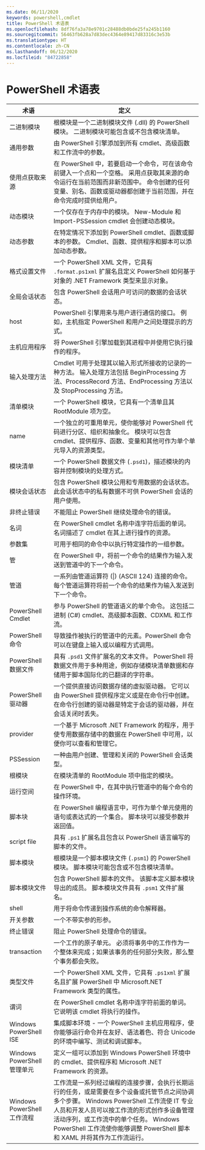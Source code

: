 ```yaml
---
ms.date: 06/11/2020
keywords: powershell,cmdlet
title: PowerShell 术语表
ms.openlocfilehash: 8df76fa3a78e9701c28488db0bde25fa245b1160
ms.sourcegitcommit: 56463fb628a7d83dec4364e89417d83316c3e53b
ms.translationtype: HT
ms.contentlocale: zh-CN
ms.lasthandoff: 06/12/2020
ms.locfileid: "84722858"
---
```

# <a name="powershell-glossary"></a>PowerShell 术语表

|            术语             | 定义 |
| --------------------------- | ---------- |
| 二进制模块               | 根模块是一个二进制模块文件 (.dll) 的 PowerShell 模块。 二进制模块可能包含或不包含模块清单。 |
| 通用参数            | 由 PowerShell 引擎添加到所有 cmdlet、高级函数和工作流中的参数。 |
| 使用点获取来源                  | 在 PowerShell 中，若要启动一个命令，可在该命令前键入一个点和一个空格。 采用点获取其来源的命令运行在当前范围而非新范围中。 命令创建的任何变量、别名、函数或驱动器都创建于当前范围，并在命令完成时提供给用户。 |
| 动态模块              | 一个仅存在于内存中的模块。 New-Module 和 Import-PSSession cmdlet 会创建动态模块。 |
| 动态参数           | 在特定情况下添加到 PowerShell cmdlet、函数或脚本的参数。 Cmdlet、函数、提供程序和脚本可以添加动态参数。 |
| 格式设置文件             | 一个 PowerShell XML 文件，它具有 `.format.ps1xml` 扩展名且定义 PowerShell 如何基于对象的 .NET Framework 类型来显示对象。 |
| 全局会话状态        | 包含 PowerShell 会话用户可访问的数据的会话状态。 |
| host                        | PowerShell 引擎用来与用户进行通信的接口。 例如，主机指定 PowerShell 和用户之间处理提示的方式。 |
| 主机应用程序            | 将 PowerShell 引擎加载到其进程中并使用它执行操作的程序。 |
| 输入处理方法     | Cmdlet 可用于处理其以输入形式所接收的记录的一种方法。 输入处理方法包括 BeginProcessing 方法、ProcessRecord 方法、EndProcessing 方法以及 StopProcessing 方法。 |
| 清单模块             | 一个 PowerShell 模块，它具有一个清单且其 RootModule 项为空。 |
| name                      | 一个独立的可重用单元，使你能够对 PowerShell 代码进行分区、组织和抽象化。 模块可以包含 cmdlet、提供程序、函数、变量和其他可作为单个单元导入的资源类型。 |
| 模块清单             | 一个 PowerShell 数据文件 (`.psd1`)，描述模块的内容并控制模块的处理方式。 |
| 模块会话状态        | 包含 PowerShell 模块公用和专用数据的会话状态。 此会话状态中的私有数据不可供 PowerShell 会话的用户使用。 |
| 非终止错误       | 不能阻止 PowerShell 继续处理命令的错误。 |
| 名词                        | 在 PowerShell cmdlet 名称中连字符后面的单词。 名词描述了 cmdlet 在其上进行操作的资源。 |
| 参数集               | 可用于相同的命令中以执行特定操作的一组参数。 |
| 管                        | 在 PowerShell 中，将前一个命令的结果作为输入发送到管道中的下一个命令。 |
| 管道                    | 一系列由管道运算符 (&#124;) (ASCII 124) 连接的命令。 每个管道运算符将前一个命令的结果作为输入发送到下一个命令。 |
| PowerShell Cmdlet           | 参与 PowerShell 的管道语义的单个命令。 这包括二进制 (C#) cmdlet、高级脚本函数、CDXML 和工作流。 |
| PowerShell 命令          | 导致操作被执行的管道中的元素。PowerShell 命令可以在键盘上输入或以编程方式调用。 |
| PowerShell 数据文件        | 具有 `.psd1` 文件扩展名的文本文件。 PowerShell 将数据文件用于多种用途，例如存储模块清单数据和存储用于脚本国际化的已翻译的字符串。 |
| PowerShell 驱动器            | 一个提供直接访问数据存储的虚拟驱动器。 它可以由 PowerShell 提供程序定义或是在命令行中创建。 在命令行创建的驱动器是特定于会话的驱动器，并在会话关闭时丢失。 |
| provider                    | 一个基于 Microsoft .NET Framework 的程序，用于使专用数据存储中的数据在 PowerShell 中可用，以便你可以查看和管理它。 |
| PSSession                   | 一种由用户创建、管理和关闭的 PowerShell 会话类型。 |
| 根模块                 | 在模块清单的 RootModule 项中指定的模块。 |
| 运行空间                    | 在 PowerShell 中，在其中执行管道中的每个命令的操作环境。 |
| 脚本块                | 在 PowerShell 编程语言中，可作为单个单元使用的语句或表达式的一个集合。 脚本块可以接受参数并返回值。 |
| script file                 | 具有 `.ps1` 扩展名且包含以 PowerShell 语言编写的脚本的文件。 |
| 脚本模块               | 根模块是一个脚本模块文件 (`.psm1`) 的 PowerShell 模块。 脚本模块可能包含或不包含模块清单。 |
| 脚本模块文件          | 包含 PowerShell 脚本的文件。 该脚本定义脚本模块导出的成员。 脚本模块文件具有 `.psm1` 文件扩展名。 |
| shell                       | 用于将命令传递到操作系统的命令解释器。 |
| 开关参数            | 一个不带实参的形参。 |
| 终止错误           | 阻止 PowerShell 处理命令的错误。 |
| transaction                 | 一个工作的原子单元。 必须将事务中的工作作为一个整体来完成；如果该事务的任何部分失败，那么整个事务都会失败。 |
| 类型文件                  | 一个 PowerShell XML 文件，它具有 `.ps1xml` 扩展名且扩展 PowerShell 中 Microsoft.NET Framework 类型的属性。 |
| 谓词                        | 在 PowerShell cmdlet 名称中连字符前面的单词。 它说明该 cmdlet 将执行的操作。 |
| Windows PowerShell ISE      | 集成脚本环境 - 一个 PowerShell 主机应用程序，使你能够运行命令并在友好、语法着色、符合 Unicode 的环境中编写、测试和调试脚本。 |
| Windows PowerShell 管理单元  | 定义一组可以添加到 Windows PowerShell 环境中的 cmdlet、提供程序和 Microsoft .NET Framework 的资源。 |
| Windows PowerShell 工作流程 | 工作流是一系列经过编程的连接步骤，会执行长期运行的任务，或是需要在多个设备或托管节点之间协调多个步骤。 Windows PowerShell 工作流使 IT 专业人员和开发人员可以按工作流的形式创作多设备管理活动序列，或工作流中的单个任务。 Windows PowerShell 工作流使你能够调整 PowerShell 脚本和 XAML 并将其作为工作流运行。 |
